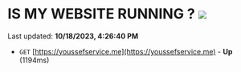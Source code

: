 # IS MY WEBSITE RUNNING ? [![](https://img.shields.io/static/v1?label=Sponsor&message=%E2%9D%A4&logo=GitHub&color=%23fe8e86)](https://github.com/sponsors/<username>)

Last updated: **10/18/2023, 4:26:40 PM**

- `GET` [https://youssefservice.me](https://youssefservice.me) - **Up** (1194ms)
